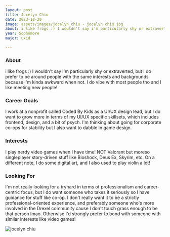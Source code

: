 ```yaml
---
layout: post
title: Jocelyn Chiu 
date: 2023-10-20
image: assets/images/jocelyn_chiu - jocelyn chiu.jpg
about: i like frogs :) I wouldn't say i'm particularly shy or extraverted, but I do prefer to be around people with the same interests and backgrounds because I'm kinda awkward when not. I do vibe with most people tho and I like meeting new people! 
year: Sophomore
major: uxid

---
```


### About

i like frogs :) I wouldn't say i'm particularly shy or extraverted, but I do prefer to be around people with the same interests and backgrounds because I'm kinda awkward when not. I do vibe with most people tho and I like meeting new people! 

### Career Goals

I work at a nonprofit called Coded By Kids as a UI/UX design lead, but I do want to grow more in terms of my UI/UX specific skillsets, which includes frontend, design, and a bit of psych. I'm thinking about going for corporate co-ops for stability but I also want to dabble in game design.

### Interests

I play nerdy video games when I have time! NOT Valorant but moreso singleplayer story-driven stuff like Bioshock, Deus Ex, Skyrim, etc. On a different note, I do some digital art, and I also used to play violin a lot!

### Looking For

I'm not really looking for a tryhard in terms of professionalism and career-centric focus, but I do want someone who takes it seriously so I have guidance for stuff like co-op. I don't really want it to be a strictly professional-oriented experience, and preferably someone who's more involved in the Drexel community cause I don't touch grass enough to be that person lmao. Otherwise I'd strongly prefer to bond with someone with similar interests like video games! 

<div class="text-center my-5">
    <img src="https://sase-drexel.github.io/mentorship-2023/assets/images/jocelyn_chiu - jocelyn chiu.jpg" alt="jocelyn chiu" class="rounded post-img" />
</div>
